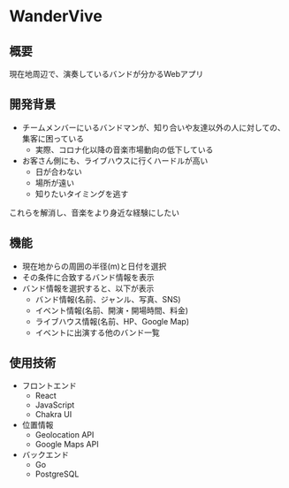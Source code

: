# WanderVive

## 概要

現在地周辺で、演奏しているバンドが分かるWebアプリ

## 開発背景

- チームメンバーにいるバンドマンが、知り合いや友達以外の人に対しての、集客に困っている
  - 実際、コロナ化以降の音楽市場動向の低下している
- お客さん側にも、ライブハウスに行くハードルが高い
  - 日が合わない
  - 場所が遠い
  - 知りたいタイミングを逃す

これらを解消し、音楽をより身近な経験にしたい

## 機能

- 現在地からの周囲の半径(m)と日付を選択
- その条件に合致するバンド情報を表示
- バンド情報を選択すると、以下が表示
  - バンド情報(名前、ジャンル、写真、SNS)
  - イベント情報(名前、開演・開場時間、料金)
  - ライブハウス情報(名前、HP、Google Map)
  - イベントに出演する他のバンド一覧

## 使用技術

- フロントエンド
  - React
  - JavaScript
  - Chakra UI
- 位置情報
  - Geolocation API
  - Google Maps API
- バックエンド
  - Go
  - PostgreSQL
